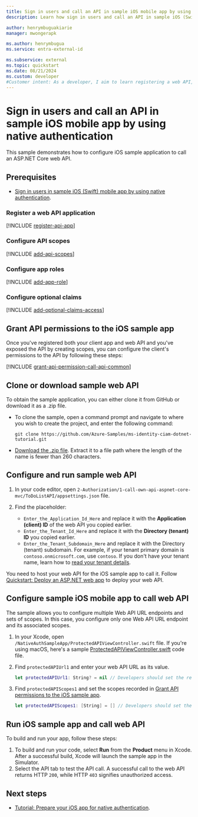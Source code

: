 ```yaml
---
title: Sign in users and call an API in sample iOS mobile app by using native authentication
description: Learn how sign in users and call an API in sample iOS (Swift) mobile app by using native authentication

author: henrymbuguakiarie
manager: mwongerapk

ms.author: henrymbugua
ms.service: entra-external-id

ms.subservice: external
ms.topic: quickstart
ms.date: 08/21/2024
ms.custom: developer
#Customer intent: As a developer, I aim to learn registering a web API, configuring API scopes, roles, optional claims, and calling a web API in an iOS sample app.
---
```


# Sign in users and call an API in sample iOS mobile app by using native authentication

This sample demonstrates how to configure iOS sample application to call an ASP.NET Core web API.

## Prerequisites

- [Sign in users in sample iOS (Swift) mobile app by using native authentication](how-to-run-native-authentication-sample-ios-app.md).

### Register a web API application

[!INCLUDE [register-api-app](../external-id/customers/includes/register-app/register-api-app.md)]

### Configure API scopes

[!INCLUDE [add-api-scopes](../external-id/customers/includes/register-app/add-api-scopes.md)]

### Configure app roles

[!INCLUDE [add-app-role](../external-id/customers/includes/register-app/add-app-role.md)]

### Configure optional claims

[!INCLUDE [add-optional-claims-access](../external-id/customers/includes/register-app/add-optional-claims-access.md)]

## Grant API permissions to the iOS sample app

Once you've registered both your client app and web API and you've exposed the API by creating scopes, you can configure the client's permissions to the API by following these steps:

[!INCLUDE [grant-api-permission-call-api-common](../external-id/customers/includes/register-app/grant-api-permission-call-api-common.md)]

## Clone or download sample web API

To obtain the sample application, you can either clone it from GitHub or download it as a .zip file.

- To clone the sample, open a command prompt and navigate to where you wish to create the project, and enter the following command:

    ```console
    git clone https://github.com/Azure-Samples/ms-identity-ciam-dotnet-tutorial.git
    ```

- [Download the .zip file](https://github.com/Azure-Samples/ms-identity-ciam-dotnet-tutorial/archive/refs/heads/main.zip). Extract it to a file path where the length of the name is fewer than 260 characters.

## Configure and run sample web API

1. In your code editor, open `2-Authorization/1-call-own-api-aspnet-core-mvc/ToDoListAPI/appsettings.json` file.
1. Find the placeholder:

    - `Enter_the_Application_Id_Here` and replace it with the **Application (client) ID** of the web API you copied earlier. 
    - `Enter_the_Tenant_Id_Here` and replace it with the **Directory (tenant) ID** you copied earlier.
    - `Enter_the_Tenant_Subdomain_Here` and replace it with the Directory (tenant) subdomain. For example, if your tenant primary domain is `contoso.onmicrosoft.com`, use `contoso`. If you don't have your tenant name, learn how to [read your tenant details](../external-id/customers/how-to-create-external-tenant-portal.md#get-the-external-tenant-details).

You need to host your web API for the iOS sample app to call it. Follow [Quickstart: Deploy an ASP.NET web app](/azure/app-service/quickstart-dotnetcore) to deploy your web API.

## Configure sample iOS mobile app to call web API

The sample allows you to configure multiple Web API URL endpoints and sets of scopes. In this case, you configure only one Web API URL endpoint and its associated scopes.

1. In your Xcode, open `/NativeAuthSampleApp/ProtectedAPIViewController.swift` file. If you're using macOS, here's a sample [ProtectedAPIViewController.swift](https://github.com/Azure-Samples/ms-identity-ciam-native-auth-ios-sample/blob/main/NativeAuthSampleApp/ProtectedAPIViewController.swift) code file.
1. Find `protectedAPIUrl1` and enter your web API URL as its value.

    ```swift
    let protectedAPIUrl1: String? = nil // Developers should set the respective URL of their web API here. For example let protectedAPIUrl1: String? = "https://api.example.com/v1/resource"
    ```
    
1. Find `protectedAPIScopes1` and set the scopes recorded in [Grant API permissions to the iOS sample app](#grant-api-permissions-to-the-ios-sample-app).

    ```swift
    let protectedAPIScopes1: [String] = [] // Developers should set the respective scopes of their web API here.For example, let protectedAPIScopes = ["api://{clientId}/{ToDoList.Read}","api://{clientId}/{ToDoList.ReadWrite}"]
    ```
    
## Run iOS sample app and call web API 
 
To build and run your app, follow these steps:
 
1. To build and run your code, select **Run** from the **Product** menu in Xcode. After a successful build, Xcode will launch the sample app in the Simulator. 
1. Select the API tab to test the API call. A successful call to the web API returns HTTP `200`, while HTTP `403` signifies unauthorized access.

## Next steps

- [Tutorial: Prepare your iOS app for native authentication](../external-id/customers/tutorial-native-authentication-prepare-ios-app.md).
